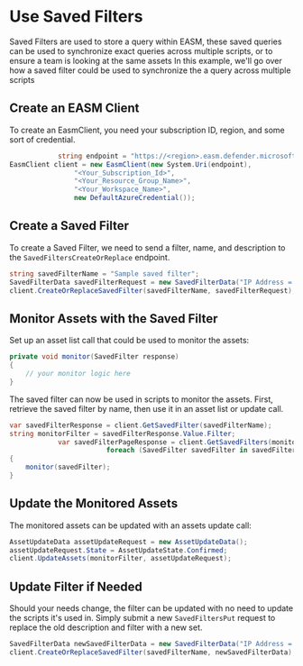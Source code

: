 # Use Saved Filters

Saved Filters are used to store a query within EASM, these saved queries can be used to synchronize exact queries across multiple scripts, or to ensure a team is looking at the same assets
In this example, we'll go over how a saved filter could be used to synchronize the a query across multiple scripts

## Create an EASM Client

To create an EasmClient, you need your subscription ID, region, and some sort of credential.

```C# Snippet:Sample4_SavedFilters_Create_Client
            string endpoint = "https://<region>.easm.defender.microsoft.com";
EasmClient client = new EasmClient(new System.Uri(endpoint),
                "<Your_Subscription_Id>",
                "<Your_Resource_Group_Name>",
                "<Your_Workspace_Name>",
                new DefaultAzureCredential());
```

## Create a Saved Filter

To create a Saved Filter, we need to send a filter, name, and description to the `SavedFiltersCreateOrReplace` endpoint.

```C# Snippet:Sample4_SavedFilters_Create_Saved_Filter
string savedFilterName = "Sample saved filter";
SavedFilterData savedFilterRequest = new SavedFilterData("IP Address = 1.1.1.1", "Monitored Addresses");
client.CreateOrReplaceSavedFilter(savedFilterName, savedFilterRequest);
```

## Monitor Assets with the Saved Filter

Set up an asset list call that could be used to monitor the assets:

```C# Snippet:Sample4_SavedFilters_Monitor
private void monitor(SavedFilter response)
{
    // your monitor logic here
}
```

The saved filter can now be used in scripts to monitor the assets. First, retrieve the saved filter by name, then use it in an asset list or update call.

```C# Snippet:Sample4_SavedFilters_Monitor_Assets
var savedFilterResponse = client.GetSavedFilter(savedFilterName);
string monitorFilter = savedFilterResponse.Value.Filter;
            var savedFilterPageResponse = client.GetSavedFilters(monitorFilter);
                        foreach (SavedFilter savedFilter in savedFilterPageResponse)
{
    monitor(savedFilter);
}
```

## Update the Monitored Assets


The monitored assets can be updated with an assets update call:

```C# Snippet:Sample4_SavedFilters_Update_Monitored_Assets
AssetUpdateData assetUpdateRequest = new AssetUpdateData();
assetUpdateRequest.State = AssetUpdateState.Confirmed;
client.UpdateAssets(monitorFilter, assetUpdateRequest);
```


## Update Filter if Needed

Should your needs change, the filter can be updated with no need to update the scripts it's used in. Simply submit a new `SavedFiltersPut` request to replace the old description and filter with a new set.

```C# Snippet:Sample4_SavedFilters_New_Saved_Filter
SavedFilterData newSavedFilterData = new SavedFilterData("IP Address = 0.0.0.0", "Monitoring Addresses");
client.CreateOrReplaceSavedFilter(savedFilterName, newSavedFilterData);
```